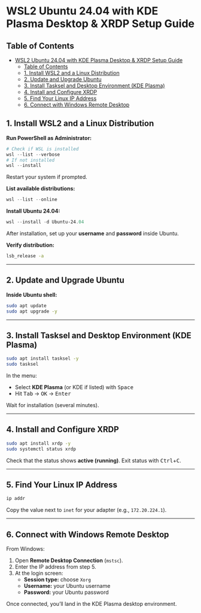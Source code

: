 
# WSL2 Ubuntu 24.04 with KDE Plasma Desktop & XRDP Setup Guide

## Table of Contents
- [WSL2 Ubuntu 24.04 with KDE Plasma Desktop \& XRDP Setup Guide](#wsl2-ubuntu-2404-with-kde-plasma-desktop--xrdp-setup-guide)
  - [Table of Contents](#table-of-contents)
  - [1. Install WSL2 and a Linux Distribution](#1-install-wsl2-and-a-linux-distribution)
  - [2. Update and Upgrade Ubuntu](#2-update-and-upgrade-ubuntu)
  - [3. Install Tasksel and Desktop Environment (KDE Plasma)](#3-install-tasksel-and-desktop-environment-kde-plasma)
  - [4. Install and Configure XRDP](#4-install-and-configure-xrdp)
  - [5. Find Your Linux IP Address](#5-find-your-linux-ip-address)
  - [6. Connect with Windows Remote Desktop](#6-connect-with-windows-remote-desktop)


## 1. Install WSL2 and a Linux Distribution

**Run PowerShell as Administrator:**

```powershell
# Check if WSL is installed
wsl --list --verbose
# If not installed
wsl --install
```

Restart your system if prompted.

**List available distributions:**

```powershell
wsl --list --online
```

**Install Ubuntu 24.04:**

```powershell
wsl --install -d Ubuntu-24.04
```

After installation, set up your **username** and **password** inside Ubuntu.

**Verify distribution:**

```bash
lsb_release -a
```

---

## 2. Update and Upgrade Ubuntu

**Inside Ubuntu shell:**

```bash
sudo apt update
sudo apt upgrade -y
```

---


## 3. Install Tasksel and Desktop Environment (KDE Plasma)

```bash
sudo apt install tasksel -y
sudo tasksel
```

In the menu:
- Select **KDE Plasma** (or KDE if listed) with <kbd>Space</kbd>
- Hit <kbd>Tab</kbd> → <kbd>OK</kbd> → <kbd>Enter</kbd>

Wait for installation (several minutes).

---

## 4. Install and Configure XRDP

```bash
sudo apt install xrdp -y
sudo systemctl status xrdp
```

Check that the status shows **active (running)**. Exit status with <kbd>Ctrl</kbd>+<kbd>C</kbd>.

---

## 5. Find Your Linux IP Address

```bash
ip addr
```

Copy the value next to `inet` for your adapter (e.g., `172.20.224.1`).

---

## 6. Connect with Windows Remote Desktop

From Windows:

1. Open **Remote Desktop Connection** (`mstsc`).
2. Enter the IP address from step 5.
3. At the login screen:
    - **Session type:** choose `Xorg`
    - **Username:** your Ubuntu username
    - **Password:** your Ubuntu password

Once connected, you’ll land in the KDE Plasma desktop environment.
